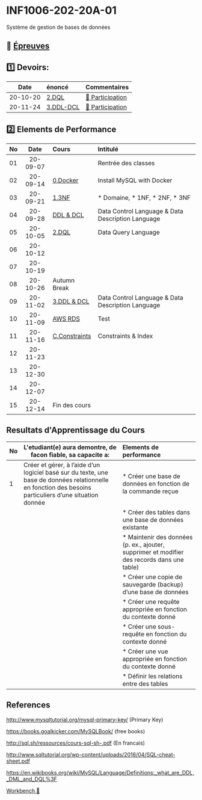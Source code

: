 # INF1006-202-20A-01
Système de gestion de bases de données

## :date: [Épreuves](.epreuves) 

## :one: Devoirs:

| Date   | énoncé                    |     Commentaires                                                      |
|:------:|:--------------------------|:----------------------------------------------------------------------|
|20-10-20| [2.DQL](https://github.com/CollegeBoreal/INF1006-202-20A-01/blob/master/2.DQL/Query.md) | [:bookmark: Participation](https://github.com/CollegeBoreal/INF1006-202-20A-01/blob/master/2.DQL/.scripts/Participation.md) | 
|20-11-24| [3.DDL-DCL](https://github.com/CollegeBoreal/INF1006-202-20A-01/blob/master/3.DDL-DCL) | [:bookmark: Participation](https://github.com/CollegeBoreal/INF1006-202-20A-01/blob/master/3.DDL-DCL/.scripts/Participation.md) | 

## :two: Elements de Performance

|No| Date   | Cours                                          | Intitulé                                |
|--|:------:|:-----------------------------------------------|:----------------------------------------|
|01|20-09-07|                                                | Rentrée des classes                     |
|02|20-09-14| [0.Docker](0.Docker)                           | Install MySQL with Docker               |
|03|20-09-21| [1.3NF](1.3NF)                                 | * Domaine, * 1NF, * 2NF, * 3NF          |
|04|20-09-28| [DDL & DCL](0.Docker/README.md#b-manipulation-de-la-base-de-donn%C3%A9es-mysql) | Data Control Language   & Data Description Language   |
|05|20-10-05| [2.DQL](2.DQL)                                 | Data Query Language                     |
|06|20-10-12|                                                |                                         |
|07|20-10-19|                                                |                                         |
|08|20-10-26| Autumn Break                                   |                                         |
|09|20-11-02| [3.DDL & DCL](3.DDL-DCL)                       | Data Control Language   & Data Description Language   |
|10|20-11-09| [AWS RDS](R.RDS)                               | Test                                    |
|11|20-11-16| [C.Constraints](C.Constraints)                 | Constraints & Index                     |
|12|20-11-23|                                                |                                         |
|13|20-12-30|                                                |                                         |
|14|20-12-07|                                                |                                         |
|15|20-12-14| Fin des cours                                  |                                         |



## Resultats d'Apprentissage du Cours

|No|L'etudiant(e) aura demontre, de facon fiable, sa capacite a:      |          Elements de performance                               |
|--|------------------------------------------------------------------|:---------------------------------------------------------------|
| 1| Créer et gérer, à l’aide d’un logiciel basé sur du texte, une base de données relationnelle en fonction des besoins particuliers d’une situation donnée                                                | * Créer une base de données en fonction de la commande reçue
|  |                                                                  | * Créer des tables dans une base de données existante
|  |                                                                  | * Maintenir des données (p. ex., ajouter, supprimer et modifier des records dans une table) |
|  |                                                                  | * Créer une copie de sauvegarde (backup) d’une base de données |
|  |                                                                  | * Créer une requête appropriée en fonction du contexte donné   |
|  |                                                                  | * Créer une sous-requête en fonction du contexte donné         |
|  |                                                                  | * Créer une vue appropriée en fonction du contexte donné       |
|  |                                                                  | * Définir les relations entre des tables                       |


## References

http://www.mysqltutorial.org/mysql-primary-key/ (Primary Key)

https://books.goalkicker.com/MySQLBook/ (free books)

http://sql.sh/ressources/cours-sql-sh-.pdf (En francais)

http://www.sqltutorial.org/wp-content/uploads/2016/04/SQL-cheat-sheet.pdf

https://en.wikibooks.org/wiki/MySQL/Language/Definitions:_what_are_DDL,_DML_and_DQL%3F

[Workbench 🎥](https://www.linkedin.com/learning/decouvrir-mysql/installer-et-demarrer-mysql-workbench?u=56968449)
